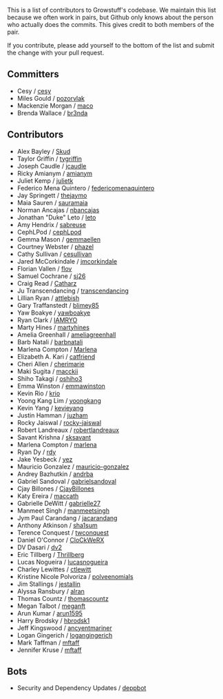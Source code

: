 This is a list of contributors to Growstuff's codebase.  We maintain
this list because we often work in pairs, but Github only knows about the
person who actually does the commits. This gives credit to both members
of the pair.

If you contribute, please add yourself to the bottom of the list and
submit the change with your pull request.

## Committers

- Cesy / [cesy](https://github.com/cesy)
- Miles Gould / [pozorvlak](https://github.com/pozorvlak)
- Mackenzie Morgan / [maco](https://github.com/maco)
- Brenda Wallace / [br3nda](https://github.com/br3nda)

## Contributors

- Alex Bayley / [Skud](https://github.com/Skud)
- Taylor Griffin / [tygriffin](https://github.com/tygriffin)
- Joseph Caudle / [jcaudle](https://github.com/jcaudle)
- Ricky Amianym / [amianym](https://github.com/amianym)
- Juliet Kemp / [julietk](https://github.com/julietk)
- Federico Mena Quintero / [federicomenaquintero](https://github.com/federicomenaquintero)
- Jay Springett / [thejaymo](https://github.com/thejaymo)
- Maia Sauren / [sauramaia](https://github.com/sauramaia)
- Norman Ancajas / [nbancajas](https://github.com/nbancajas)
- Jonathan "Duke" Leto / [leto](https://github.com/leto)
- Amy Hendrix / [sabreuse](https://github.com/sabreuse)
- CephLPod / [cephLpod](https://github.com/cephLpod/)
- Gemma Mason / [gemmaellen](https://github.com/gemmaellen)
- Courtney Webster / [phazel](https://github.com/phazel/)
- Cathy Sullivan / [cesullivan](https://github.com/cesullivan)
- Jared McCorkindale / [jmcorkindale](https://github.com/jmcorkindale)
- Florian Vallen / [flov](https://github.com/flov)
- Samuel Cochrane / [sj26](https://github.com/sj26)
- Craig Read / [Catharz](https://github.com/Catharz)
- Ju Transcendancing / [transcendancing](https://github.com/transcendancing)
- Lillian Ryan / [attlebish](https://github.com/attlebish)
- Gary Traffanstedt / [blimey85](https://github.com/blimey85)
- Yaw Boakye / [yawboakye](https://github.com/yawboakye)
- Ryan Clark / [IAMRYO](https://github.com/IAMRYO)
- Marty Hines / [martyhines](https://github.com/martyhines)
- Amelia Greenhall / [ameliagreenhall](https://github.com/ameliagreenhall)
- Barb Natali / [barbnatali](https://github.com/barbnatali)
- Marlena Compton / [Marlena](https://github.com/marlena)
- Elizabeth A. Kari / [catfriend](https://github.com/catfriend)
- Cheri Allen / [cherimarie](https://github.com/cherimarie)
- Maki Sugita / [macckii](https:://github.com/macckii)
- Shiho Takagi / [oshiho3](https://github.com/oshiho3)
- Emma Winston / [emmawinston](https://github.com/emmawinston)
- Kevin Rio / [krio](https://github.com/krio)
- Yoong Kang Lim / [yoongkang](https://github.com/yoongkang)
- Kevin Yang / [kevieyang](https://github.com/kevieyang)
- Justin Hamman / [juzham](https://github.com/juzham)
- Rocky Jaiswal / [rocky-jaiswal](https://github.com/rocky-jaiswal)
- Robert Landreaux / [robertlandreaux](https://github.com/robertlandreaux)
- Savant Krishna / [sksavant](https://github.com/sksavant)
- Marlena Compton / [marlena](https://github/marlena)
- Ryan Dy / [rdy](https://github/rdy)
- Jake Yesbeck / [yez](https://github.com/yez)
- Mauricio Gonzalez / [mauricio-gonzalez](https://github.com/mauricio-gonzalez)
- Andrey Bazhutkin / [andrba](https://github.com/andrba)
- Gabriel Sandoval / [gabrielsandoval](https://github.com/gabrielsandoval)
- Cjay Billones / [CjayBillones](https://github.com/CjayBillones)
- Katy Ereira / [maccath](https://github.com/maccath)
- Gabrielle DeWitt / [gabrielle27](https://github.com/gabrielle27)
- Manmeet Singh / [manmeetsingh](https://github.com/manmeetsingh)
- Jym Paul Carandang / [jacarandang](https://github.com/jacarandang)
- Anthony Atkinson / [sha1sum](https://github.com/sha1sum)
- Terence Conquest / [twconquest](https://github.com/twconquest)
- Daniel O'Connor / [CloCkWeRX](https://github.com/CloCkWeRX)
- DV Dasari / [dv2](https://github.com/dv2)
- Eric Tillberg / [Thrillberg](https://github.com/Thrillberg)
- Lucas Nogueira / [lucasnogueira](https://github.com/lucasnogueira)
- Charley Lewittes / [ctlewitt](https://github.com/ctlewitt)
- Kristine Nicole Polvoriza / [polveenomials](https://github.com/polveenomials)
- Jim Stallings / [jestallin](https://github.com/jestallin)
- Alyssa Ransbury / [alran](https://github.com/alran)
- Thomas Countz / [thomascountz](https://github.com/thomascountz)
- Megan Talbot / [meganft](https://github.com/meganft)
- Arun Kumar / [arun1595](https://github.com/arun1595)
- Harry Brodsky / [hbrodsk1](https://github.com/hbrodsk1)
- Jeff Kingswood / [ancyentmariner](https://github.com/ancyentmariner)
- Logan Gingerich / [logangingerich](https://github.com/logangingerich)
- Mark Taffman / [mftaff](https://github.com/mftaff)
- Jennifer Kruse / [mftaff](https://github.com/mftaff)

## Bots

- Security and Dependency Updates / [deppbot](https://github.com/deppbot)
